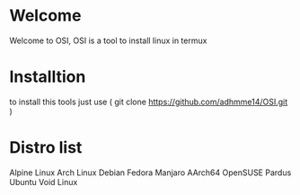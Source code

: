 # Welcome

Welcome to OSI, OSI is a tool to install linux in termux

# Installtion

to install this tools just use ( git clone https://github.com/adhmme14/OSI.git )

# Distro list

Alpine Linux
Arch Linux
Debian
Fedora
Manjaro AArch64
OpenSUSE
Pardus
Ubuntu
Void Linux
